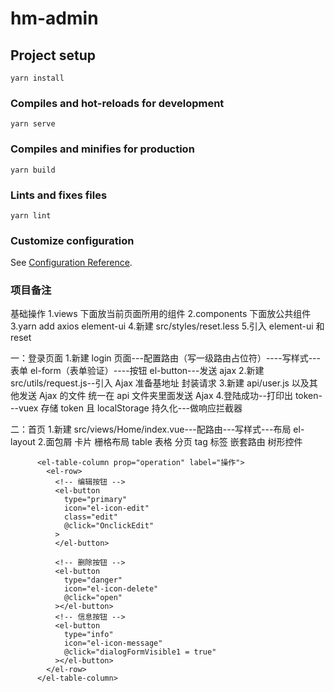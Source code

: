 # hm-admin

## Project setup

```
yarn install
```

### Compiles and hot-reloads for development

```
yarn serve
```

### Compiles and minifies for production

```
yarn build
```

### Lints and fixes files

```
yarn lint
```

### Customize configuration

See [Configuration Reference](https://cli.vuejs.org/config/).

### 项目备注

基础操作
1.views 下面放当前页面所用的组件
2.components 下面放公共组件
3.yarn add axios element-ui 4.新建 src/styles/reset.less 5.引入 element-ui 和 reset

一：登录页面 1.新建 login 页面---配置路由（写一级路由占位符）----写样式---表单 el-form（表单验证）----按钮 el-button---发送 ajax 2.新建 src/utils/request.js--引入 Ajax 准备基地址 封装请求 3.新建 api/user.js 以及其他发送 Ajax 的文件 统一在 api 文件夹里面发送 Ajax 4.登陆成功--打印出 token---vuex 存储 token 且 localStorage 持久化---做响应拦截器

二：首页 1.新建 src/views/Home/index.vue---配路由---写样式---布局 el-layout 2.面包屑 卡片 栅格布局 table 表格 分页 tag 标签 嵌套路由 树形控件

 <!-- 编辑用户信息的按钮 -->

          <el-table-column prop="operation" label="操作">
            <el-row>
              <!-- 编辑按钮 -->
              <el-button
                type="primary"
                icon="el-icon-edit"
                class="edit"
                @click="OnclickEdit"
              >
              </el-button>

              <!-- 删除按钮 -->
              <el-button
                type="danger"
                icon="el-icon-delete"
                @click="open"
              ></el-button>
              <!-- 信息按钮 -->
              <el-button
                type="info"
                icon="el-icon-message"
                @click="dialogFormVisible1 = true"
              ></el-button>
            </el-row>
          </el-table-column>
